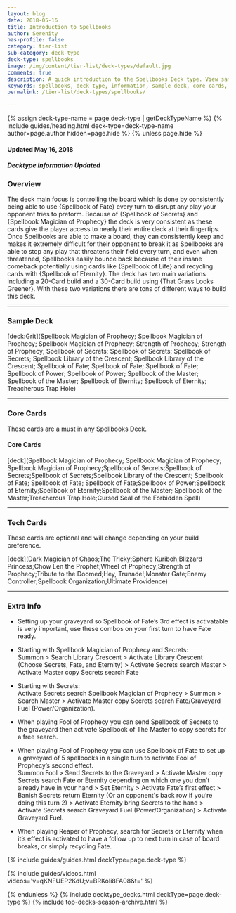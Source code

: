 ```yaml
---
layout: blog
date: 2018-05-16
title: Introduction to Spellbooks
author: Serenity
has-profile: false
category: tier-list
sub-category: deck-type
deck-type: spellbooks
image: /img/content/tier-list/deck-types/default.jpg
comments: true
description: A quick introduction to the Spellbooks Deck type. View sample Deck, core cards, tech cards, quick tips, guides, videos and other information.
keywords: spellbooks, deck type, information, sample deck, core cards, tech cards, quick tips, guides, videos
permalink: /tier-list/deck-types/spellbooks/

---
```


{% assign deck-type-name = page.deck-type | getDeckTypeName %}
{% include guides/heading.html deck-type=deck-type-name author=page.author hidden=page.hide %}
{% unless page.hide %}

#### Updated May 16, 2018 
##### Decktype Information Updated

### Overview  

The deck main focus is controlling the board which is done by consistently being able to use {Spellbook of Fate} every turn to disrupt any play your opponent tries to preform. Because of {Spellbook of Secrets} and {Spellbook Magician of Prophecy} the deck is very consistent as these cards give the player access to nearly their entire deck at their fingertips. Once Spellbooks are able to make a board, they can consistently keep and makes it extremely difficult for their opponent to break it as Spellbooks are able to stop any play that threatens their field every turn, and even when threatened, Spellbooks easily bounce back because of their insane comeback potentially using cards like {Spellbook of Life} and recycling cards with {Spellbook of Eternity}. The deck has two main variations including a 20-Card build and a 30-Card build using {That Grass Looks Greener}. With these two variations there are tons of different ways to build this deck.   

---

### Sample Deck  

[deck:Grit](Spellbook Magician of Prophecy; Spellbook Magician of Prophecy; Spellbook Magician of Prophecy; Strength of Prophecy; Strength of Prophecy; Spellbook of Secrets; Spellbook of Secrets; Spellbook of Secrets; Spellbook Library of the Crescent; Spellbook Library of the Crescent; Spellbook of Fate; Spellbook of Fate; Spellbook of Fate; Spellbook of Power; Spellbook of Power; Spellbook of the Master; Spellbook of the Master; Spellbook of Eternity; Spellbook of Eternity; Treacherous Trap Hole)

---

### Core Cards  
These cards are a must in any Spellbooks Deck.   

#### Core Cards   
[deck](Spellbook Magician of Prophecy; Spellbook Magician of Prophecy; Spellbook Magician of Prophecy;Spellbook of Secrets;Spellbook of Secrets;Spellbook of Secrets;Spellbook Library of the Crescent; Spellbook of Fate; Spellbook of Fate; Spellbook of Fate;Spellbook of Power;Spellbook of Eternity;Spellbook of Eternity;Spellbook of the Master; Spellbook of the Master;Treacherous Trap Hole;Cursed Seal of the Forbidden Spell)

---

### Tech Cards  

These cards are optional and will change depending on your build preference.  

[deck](Dark Magician of Chaos;The Tricky;Sphere Kuriboh;Blizzard Princess;Chow Len the Prophet;Wheel of Prophecy;Strength of Prophecy;Tribute to the Doomed;Hey, Trunade!;Monster Gate;Enemy Controller;Spellbook Organization;Ultimate Providence)  

---

### Extra Info

* Setting up your graveyard so Spellbook of Fate’s 3rd effect is activatable is very important, use these combos on your first turn to have Fate ready.  

* Starting with Spellbook Magician of Prophecy and Secrets:  
Summon > Search Library Crescent > Activate Library Crescent (Choose Secrets, Fate, and Eternity) > Activate Secrets search Master > Activate Master copy Secrets search Fate

* Starting with Secrets:  
Activate Secrets search Spellbook Magician of Prophecy > Summon > Search Master > Activate Master copy Secrets search Fate/Graveyard Fuel (Power/Organization).   

* When playing Fool of Prophecy you can send Spellbook of Secrets to the graveyard then activate Spellbook of The Master to copy secrets for a free search.  

* When playing Fool of Prophecy you can use Spellbook of Fate to set up a graveyard of 5 spellbooks in a single turn to activate Fool of Prophecy’s second effect.  
Summon Fool > Send Secrets to the Graveyard > Activate Master copy Secrets search Fate or Eternity depending on which one you don’t already have in your hand > Set Eternity > Activate Fate’s first effect > Banish Secrets return Eternity (Or an opponent's back row if you’re doing this turn 2) > Activate Eternity bring Secrets to the hand > Activate Secrets search Graveyard Fuel (Power/Organization) > Activate Graveyard Fuel.  

* When playing Reaper of Prophecy, search for Secrets or Eternity when it’s effect is activated to have a follow up to next turn in case of board breaks, or simply recycling Fate.   

{% include guides/guides.html deckType=page.deck-type %}

{% include guides/videos.html videos='v=qKNFUEP2KdU;v=BRKoIi8FA08&t=' %}

{% endunless %}
{% include decktype_decks.html deckType=page.deck-type %}
{% include top-decks-season-archive.html %}